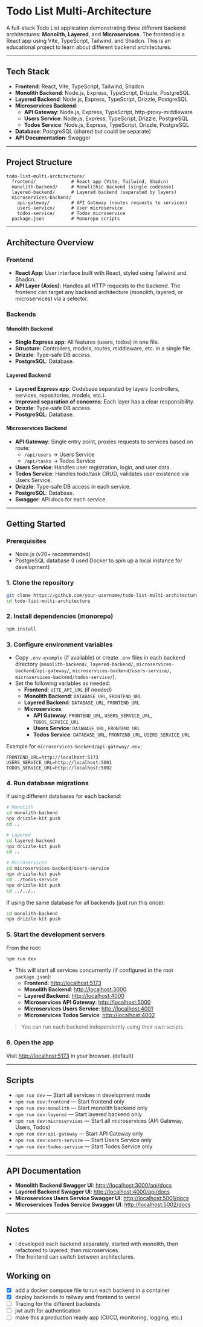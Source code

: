 # Todo List Multi-Architecture

A full-stack Todo List application demonstrating three different backend architectures: **Monolith**, **Layered**, and **Microservices**. The frontend is a React app using Vite, TypeScript, Tailwind, and Shadcn. This is an educational project to learn about different backend architectures.

---

## Tech Stack

- **Frontend**: React, Vite, TypeScript, Tailwind, Shadcn
- **Monolith Backend**: Node.js, Express, TypeScript, Drizzle, PostgreSQL
- **Layered Backend**: Node.js, Express, TypeScript, Drizzle, PostgreSQL
- **Microservices Backend**:
  - **API Gateway**: Node.js, Express, TypeScript, http-proxy-middleware
  - **Users Service**: Node.js, Express, TypeScript, Drizzle, PostgreSQL
  - **Todos Service**: Node.js, Express, TypeScript, Drizzle, PostgreSQL
- **Database**: PostgreSQL (shared but could be separate)
- **API Documentation**: Swagger

---

## Project Structure

```
todo-list-multi-architecture/
  frontend/             # React app (Vite, Tailwind, Shadcn)
  monolith-backend/     # Monolithic backend (single codebase)
  layered-backend/      # Layered backend (separated by layers)
  microservices-backend/
    api-gateway/        # API Gateway (routes requests to services)
    users-service/      # User microservice
    todos-service/      # Todos microservice
  package.json          # Monorepo scripts
```

---

## Architecture Overview

### Frontend

- **React App**: User interface built with React, styled using Tailwind and Shadcn.
- **API Layer (Axios)**: Handles all HTTP requests to the backend. The frontend can target any backend architecture (monolith, layered, or microservices) via a selector.

### Backends

#### Monolith Backend

- **Single Express app**: All features (users, todos) in one file.
- **Structure**: Controllers, models, routes, middleware, etc. in a single file.
- **Drizzle**: Type-safe DB access.
- **PostgreSQL**: Database.

#### Layered Backend

- **Layered Express app**: Codebase separated by layers (controllers, services, repositories, models, etc.).
- **Improved separation of concerns**: Each layer has a clear responsibility.
- **Drizzle**: Type-safe DB access.
- **PostgreSQL**: Database.

#### Microservices Backend

- **API Gateway**: Single entry point, proxies requests to services based on route:
  - `/api/users` → Users Service
  - `/api/tasks` → Todos Service
- **Users Service**: Handles user registration, login, and user data.
- **Todos Service**: Handles todo/task CRUD, validates user existence via Users Service.
- **Drizzle**: Type-safe DB access in each service.
- **PostgreSQL**: Database.
- **Swagger**: API docs for each service.

---

## Getting Started

### Prerequisites

- Node.js (v20+ recommended)
- PostgreSQL database (I used Docker to spin up a local instance for development)

### 1. Clone the repository

```bash
git clone https://github.com/your-username/todo-list-multi-architecture.git
cd todo-list-multi-architecture
```

### 2. Install dependencies (monorepo)

```bash
npm install
```

### 3. Configure environment variables

- Copy `.env.example` (if available) or create `.env` files in each backend directory (`monolith-backend/`, `layered-backend/`, `microservices-backend/api-gateway/`, `microservices-backend/users-service/`, `microservices-backend/todos-service/`).
- Set the following variables as needed:
  - **Frontend**: `VITE_API_URL` (if needed)
  - **Monolith Backend**: `DATABASE_URL`, `FRONTEND_URL`
  - **Layered Backend**: `DATABASE_URL`, `FRONTEND_URL`
  - **Microservices**:
    - **API Gateway**: `FRONTEND_URL`, `USERS_SERVICE_URL`, `TODOS_SERVICE_URL`
    - **Users Service**: `DATABASE_URL`, `FRONTEND_URL`
    - **Todos Service**: `DATABASE_URL`, `FRONTEND_URL`, `USERS_SERVICE_URL`

Example for `microservices-backend/api-gateway/.env`:

```
FRONTEND_URL=http://localhost:5173
USERS_SERVICE_URL=http://localhost:5001
TODOS_SERVICE_URL=http://localhost:5002
```

### 4. Run database migrations

If using different databases for each backend:

```bash
# Monolith
cd monolith-backend
npx drizzle-kit push
cd ..

# Layered
cd layered-backend
npx drizzle-kit push
cd ..

# Microservices
cd microservices-backend/users-service
npx drizzle-kit push
cd ../todos-service
npx drizzle-kit push
cd ../../..
```

If using the same database for all backends (just run this once):

```bash
cd monolith-backend 
npx drizzle-kit push
```

### 5. Start the development servers

From the root:

```bash
npm run dev
```

- This will start all services concurrently (if configured in the root `package.json`):
  - **Frontend**: [http://localhost:5173](http://localhost:5173)
  - **Monolith Backend**: [http://localhost:3000](http://localhost:3000)
  - **Layered Backend**: [http://localhost:4000](http://localhost:4000)
  - **Microservices API Gateway**: [http://localhost:5000](http://localhost:5000)
  - **Microservices Users Service**: [http://localhost:4001](http://localhost:4001)
  - **Microservices Todos Service**: [http://localhost:4002](http://localhost:4002)

> You can run each backend independently using their own scripts.

### 6. Open the app

Visit [http://localhost:5173](http://localhost:5173) in your browser. (default)

---

## Scripts

- `npm run dev` — Start all services in development mode
- `npm run dev:frontend` — Start frontend only
- `npm run dev:monolith` — Start monolith backend only
- `npm run dev:layered` — Start layered backend only
- `npm run dev:microservices` — Start all microservices (API Gateway, Users, Todos)
- `npm run dev:api-gateway` — Start API Gateway only
- `npm run dev:users-service` — Start Users Service only
- `npm run dev:todos-service` — Start Todos Service only

---

## API Documentation

- **Monolith Backend Swagger UI**: [http://localhost:3000/api/docs](http://localhost:3000/api/docs)
- **Layered Backend Swagger UI**: [http://localhost:4000/api/docs](http://localhost:4000/api/docs)
- **Microservices Users Service Swagger UI**: [http://localhost:5001/docs](http://localhost:5001/docs)
- **Microservices Todos Service Swagger UI**: [http://localhost:5002/docs](http://localhost:5002/docs)

---

## Notes

- I developed each backend separately, started with monolith, then refactored to layered, then microservices.
- The frontend can switch between architectures.

## Working on

- [x] add a docker compose file to run each backend in a container
- [x] deploy backends to railway and frontend to vercel
- [ ] Tracing for the different backends
- [ ] jwt auth for authentication
- [ ] make this a production ready app (CI/CD, monitoring, logging, etc.)
